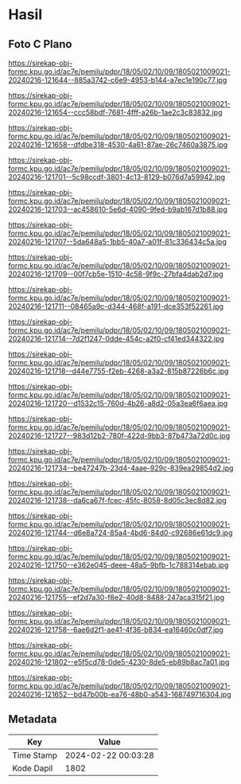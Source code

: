# Hasil

## Foto C Plano

https://sirekap-obj-formc.kpu.go.id/ac7e/pemilu/pdpr/18/05/02/10/09/1805021009021-20240216-121644--885a3742-c6e9-4953-b144-a7ec1e190c77.jpg

https://sirekap-obj-formc.kpu.go.id/ac7e/pemilu/pdpr/18/05/02/10/09/1805021009021-20240216-121654--ccc58bdf-7681-4fff-a26b-1ae2c3c83832.jpg

https://sirekap-obj-formc.kpu.go.id/ac7e/pemilu/pdpr/18/05/02/10/09/1805021009021-20240216-121658--dfdbe318-4530-4a61-87ae-26c7460a3875.jpg

https://sirekap-obj-formc.kpu.go.id/ac7e/pemilu/pdpr/18/05/02/10/09/1805021009021-20240216-121701--5c98ccdf-3801-4c13-8129-b076d7a59942.jpg

https://sirekap-obj-formc.kpu.go.id/ac7e/pemilu/pdpr/18/05/02/10/09/1805021009021-20240216-121703--ac458610-5e6d-4090-9fed-b9ab167d1b88.jpg

https://sirekap-obj-formc.kpu.go.id/ac7e/pemilu/pdpr/18/05/02/10/09/1805021009021-20240216-121707--5da648a5-1bb5-40a7-a01f-81c336434c5a.jpg

https://sirekap-obj-formc.kpu.go.id/ac7e/pemilu/pdpr/18/05/02/10/09/1805021009021-20240216-121709--00f7cb5e-1510-4c58-9f9c-27bfa4dab2d7.jpg

https://sirekap-obj-formc.kpu.go.id/ac7e/pemilu/pdpr/18/05/02/10/09/1805021009021-20240216-121711--08465a9c-d344-468f-a191-dce353f52261.jpg

https://sirekap-obj-formc.kpu.go.id/ac7e/pemilu/pdpr/18/05/02/10/09/1805021009021-20240216-121714--7d2f1247-0dde-454c-a2f0-cf41ed344322.jpg

https://sirekap-obj-formc.kpu.go.id/ac7e/pemilu/pdpr/18/05/02/10/09/1805021009021-20240216-121718--d44e7755-f2eb-4268-a3a2-815b87226b6c.jpg

https://sirekap-obj-formc.kpu.go.id/ac7e/pemilu/pdpr/18/05/02/10/09/1805021009021-20240216-121720--d1532c15-760d-4b26-a8d2-05a3ea6f6aea.jpg

https://sirekap-obj-formc.kpu.go.id/ac7e/pemilu/pdpr/18/05/02/10/09/1805021009021-20240216-121727--983d12b2-780f-422d-9bb3-87b473a72d0c.jpg

https://sirekap-obj-formc.kpu.go.id/ac7e/pemilu/pdpr/18/05/02/10/09/1805021009021-20240216-121734--be47247b-23d4-4aae-929c-839ea29854d2.jpg

https://sirekap-obj-formc.kpu.go.id/ac7e/pemilu/pdpr/18/05/02/10/09/1805021009021-20240216-121738--da6ca67f-fcec-45fc-8058-8d05c3ec8d82.jpg

https://sirekap-obj-formc.kpu.go.id/ac7e/pemilu/pdpr/18/05/02/10/09/1805021009021-20240216-121744--d6e8a724-85a4-4bd6-84d0-c92686e61dc9.jpg

https://sirekap-obj-formc.kpu.go.id/ac7e/pemilu/pdpr/18/05/02/10/09/1805021009021-20240216-121750--e362e045-deee-48a5-9bfb-1c788314ebab.jpg

https://sirekap-obj-formc.kpu.go.id/ac7e/pemilu/pdpr/18/05/02/10/09/1805021009021-20240216-121755--ef2d7a30-f8e2-40d8-8488-247aca315f21.jpg

https://sirekap-obj-formc.kpu.go.id/ac7e/pemilu/pdpr/18/05/02/10/09/1805021009021-20240216-121758--6ae6d2f1-ae41-4f36-b834-ea16460c0df7.jpg

https://sirekap-obj-formc.kpu.go.id/ac7e/pemilu/pdpr/18/05/02/10/09/1805021009021-20240216-121802--e5f5cd78-0de5-4230-8de5-eb89b8ac7a01.jpg

https://sirekap-obj-formc.kpu.go.id/ac7e/pemilu/pdpr/18/05/02/10/09/1805021009021-20240216-121652--bd47b00b-ea76-48b0-a543-168749716304.jpg


## Metadata

| Key        | Value               |
| ---------- | ------------------- |
| Time Stamp | 2024-02-22 00:03:28 |
| Kode Dapil | 1802                |



